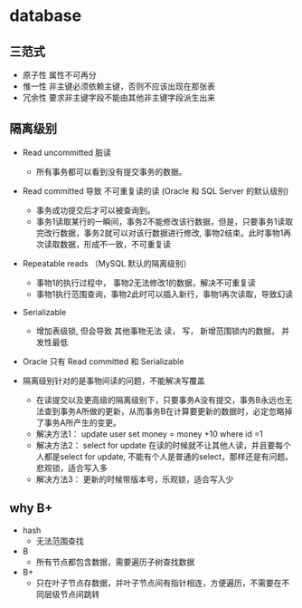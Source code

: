# database

## 三范式

* 原子性 属性不可再分
* 惟一性 非主键必须依赖主键，否则不应该出现在那张表
* 冗余性 要求非主键字段不能由其他非主键字段派生出来


## 隔离级别

* Read uncommitted   脏读
   * 所有事务都可以看到没有提交事务的数据。

* Read committed  导致 不可重复读的读 (Oracle 和 SQL Server 的默认级别)
   * 事务成功提交后才可以被查询到。
   * 事务1读取某行的一瞬间，事务2不能修改该行数据，但是，只要事务1读取完改行数据，事务2就可以对该行数据进行修改, 事物2结束。此时事物1再次读取数据，形成不一致，不可重复读
   
* Repeatable reads  （MySQL 默认的隔离级别）
   * 事物1的执行过程中， 事物2无法修改1的数据，解决不可重复读
   * 事物1执行范围查询，事物2此时可以插入新行，事物1再次读取，导致幻读
* Serializable
   * 增加表级锁, 但会导致 其他事物无法 读， 写， 新增范围锁内的数据， 并发性最低

 * Oracle 只有 Read committed 和 Serializable

 * 隔离级别针对的是事物间读的问题，不能解决写覆盖
   * 在读提交以及更高级的隔离级别下，只要事务A没有提交，事务B永远也无法查到事务A所做的更新，从而事务B在计算要更新的数据时，必定忽略掉了事务A所产生的变更。
   * 解决方法1：  update user set money = money +10 where id =1
   * 解决方法2：  select for update 在读的时候就不让其他人读，并且要每个人都是select for update, 不能有个人是普通的select，那样还是有问题。悲观锁，适合写入多
   * 解决方法3：  更新的时候带版本号，乐观锁，适合写入少

## why B+
 * hash
   * 无法范围查找
 * B
   * 所有节点都包含数据，需要遍历子树查找数据
 * B+
   * 只在叶子节点存数据，并叶子节点间有指针相连，方便遍历，不需要在不同层级节点间跳转

